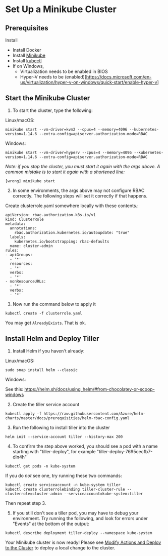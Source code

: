 
# Set Up a Minikube Cluster

## Prerequisites

Install
- Install Docker
- Install [Minikube](https://kubernetes.io/docs/tasks/tools/install-minikube/)
- Install [kubectl](https://kubernetes.io/docs/tasks/tools/install-kubectl/)
- If on Windows,
  - Virtualization needs to be enabled in BIOS
  - Hyper-V needs to be (enabled)[https://docs.microsoft.com/en-us/virtualization/hyper-v-on-windows/quick-start/enable-hyper-v]


## Start the Minikube Cluster
1. To start the cluster, type the following:

Linux/macOS:
```
minikube start --vm-driver=kvm2 --cpus=4 --memory=4096 --kubernetes-version=1.14.6 --extra-config=apiserver.authorization-mode=RBAC
```

Windows:
```
minikube start --vm-driver=hyperv --cpus=4 --memory=4096 --kubernetes-version=1.14.6 --extra-config=apiserver.authorization-mode=RBAC
```

*Note: if you stop the cluster, you must start it again with the args above.  A common mistake is to start it again with a shortened line:*

```
[wrong] minikube start
```

2. In some environments, the args above may not configure RBAC correctly.  The following steps will set it correctly if that happens.

Create clusterrole.yaml somewhere locally with these contents.:
```
apiVersion: rbac.authorization.k8s.io/v1
kind: ClusterRole
metadata:
  annotations:
    rbac.authorization.kubernetes.io/autoupdate: "true"
  labels:
    kubernetes.io/bootstrapping: rbac-defaults
  name: cluster-admin
rules:
- apiGroups:
  - '*'
  resources:
  - '*'
  verbs:
  - '*'
- nonResourceURLs:
  - '*'
  verbs:
  - '*'
```

3. Now run the command below to apply it
```
kubectl create -f clusterrole.yaml
```
You may get `AlreadyExists`.  That is ok.


## Install Helm and Deploy Tiller

1. Install Helm if you haven't already:

Linux/macOS:
```
sudo snap install helm --classic
```

Windows:

See this: https://helm.sh/docs/using_helm/#from-chocolatey-or-scoop-windows

2. Create the tiller service account
```
kubectl apply -f https://raw.githubusercontent.com/Azure/helm-charts/master/docs/prerequisities/helm-rbac-config.yaml
```

3. Run the following to install tiller into the cluster
```
helm init --service-account tiller --history-max 200
```

4. To confirm the step above worked, you should see a pod with a name starting with "tiller-deploy", for example "tiller-deploy-7695cecfb7-dln4h"
```
kubectl get pods -n kube-system
```

If you do *not* see one, try running these two commands:
```
kubectl create serviceaccount -n kube-system tiller
kubectl create clusterrolebinding tiller-cluster-rule --clusterrole=cluster-admin --serviceaccount=kube-system:tiller
```

Then repeat step 3.

5. If you still don't see a tiller pod, you may have to debug your environment.  Try running the following, and look for errors under "Events" at the bottom of the output:
```
kubectl describe deployment tiller-deploy --namespace kube-system
```

Your Minikube cluster is now ready!  Please see [Modify Actions and Deploy to the Cluster](./edit_and_deploy.md) to deploy a local change to the cluster.